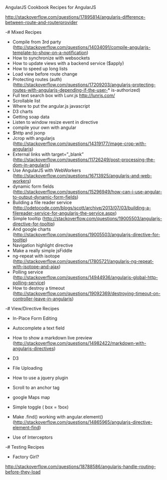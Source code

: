 AngularJS Cookbook
Recipes for AngularJS

http://stackoverflow.com/questions/17895814/angularjs-difference-between-route-and-routerprovider

-# Mixed Recipes

* Compile from 3rd party (http://stackoverflow.com/questions/14034091/compile-angularjs-template-to-show-on-a-notification)
* How to synchronize with websockets
* How to update views with a backend service ($apply)
* How to speed up long lists
* Load view before route change
* Protecting routes (auth) (http://stackoverflow.com/questions/17209203/angularjs-protecting-routes-with-angularjs-depending-if-the-user-* is-authorized)
* Full text search box with Lunr.js http://lunrjs.com/
* Scrollable list
* Where to put the angular.js javascript
* D3 charts
* Getting soap data
* Listen to window resize event in directive
* compile your own with angular
* $http and jsonp
* Jcrop with angularjs (http://stackoverflow.com/questions/14319177/image-crop-with-angularjs)
* External links with target=”_blank” (http://stackoverflow.com/questions/11726249/post-processing-the-dom-in-angularjs)
* Use AngularJS with WebWorkers (http://stackoverflow.com/questions/16713925/angularjs-and-web-workers)
* dynamic form fields (http://stackoverflow.com/questions/15296949/how-can-i-use-angular-to-output-dynamic-form-fields)
* Building a file reader service (http://odetocode.com/blogs/scott/archive/2013/07/03/building-a-filereader-service-for-angularjs-the-service.aspx)
* Simple tooltip (http://stackoverflow.com/questions/19005503/angularjs-directive-for-tooltip)
* And google charts (http://stackoverflow.com/questions/19005503/angularjs-directive-for-tooltip)
* Navigation highlight directive
* Make a really simple jsFiddle
* ng-repeat with isotope (http://stackoverflow.com/questions/17805721/angularjs-ng-repeat-with-isotope-and-ajax)
* Polling service (http://stackoverflow.com/questions/14944936/angularjs-global-http-polling-service)
* How to destroy a timeout (http://stackoverflow.com/questions/19092369/destroying-timeout-on-controller-leave-in-angularjs)


-# View/Directive Recipes

* In-Place Form Editing
* Autocomplete a text field

* How to show a markdown live preview (http://stackoverflow.com/questions/14982422/markdown-with-angularjs-directives)
* D3
* File Uploading
* How to use a jquery plugin
* Scroll to an anchor tag
* google Maps map
* Simple toggle ( box = !box)
* Make .find() working with angular.element() (http://stackoverflow.com/questions/14865965/angularjs-directive-element-find)


* Use of Interceptors

-# Testing Recipes

* Factory Girl?


http://stackoverflow.com/questions/18788586/angularjs-handle-routing-before-they-load
